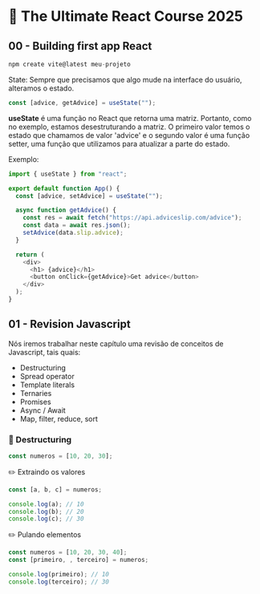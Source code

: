 # 📓 The Ultimate React Course 2025

## 00 - Building first app React

```js
npm create vite@latest meu-projeto
```

State: Sempre que precisamos que algo mude na interface do usuário, alteramos o estado.

```js
const [advice, getAdvice] = useState("");
```

**useState** é uma função no React que retorna uma matriz. Portanto, como no exemplo, estamos desestruturando a matriz. O primeiro valor temos o estado que chamamos de valor 'advice' e o segundo valor é uma função setter, uma função que utilizamos para atualizar a parte do estado.

Exemplo:

```js
import { useState } from "react";

export default function App() {
  const [advice, setAdvice] = useState("");

  async function getAdvice() {
    const res = await fetch("https://api.adviceslip.com/advice");
    const data = await res.json();
    setAdvice(data.slip.advice);
  }

  return (
    <div>
      <h1> {advice}</h1>
      <button onClick={getAdvice}>Get advice</button>
    </div>
  );
}
```

## 01 - Revision Javascript

Nós iremos trabalhar neste capítulo uma revisão de conceitos de Javascript, tais quais:

- Destructuring
- Spread operator
- Template literals
- Ternaries
- Promises
- Async / Await
- Map, filter, reduce, sort

### 📍 Destructuring

```js
const numeros = [10, 20, 30];
```

✏️ Extraindo os valores

```js
const [a, b, c] = numeros;

console.log(a); // 10
console.log(b); // 20
console.log(c); // 30
```

✏️ Pulando elementos

```js
const numeros = [10, 20, 30, 40];
const [primeiro, , terceiro] = numeros;

console.log(primeiro); // 10
console.log(terceiro); // 30
```
